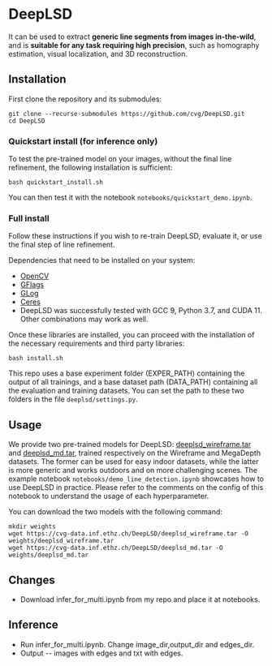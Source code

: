 # DeepLSD
It can be used to extract **generic line segments from images in-the-wild**, and is **suitable for any task requiring high precision**, such as homography estimation, visual localization, and 3D reconstruction.

## Installation
First clone the repository and its submodules:
```
git clone --recurse-submodules https://github.com/cvg/DeepLSD.git
cd DeepLSD
```

### Quickstart install (for inference only)

To test the pre-trained model on your images, without the final line refinement, the following installation is sufficient:
```
bash quickstart_install.sh
```
You can then test it with the notebook `notebooks/quickstart_demo.ipynb`.



### Full install

Follow these instructions if you wish to re-train DeepLSD, evaluate it, or use the final step of line refinement.

Dependencies that need to be installed on your system:
- [OpenCV](https://opencv.org/)
- [GFlags](https://github.com/gflags/gflags)
- [GLog](https://github.com/google/glog)
- [Ceres](http://ceres-solver.org/)
- DeepLSD was successfully tested with GCC 9, Python 3.7, and CUDA 11. Other combinations may work as well.

Once these libraries are installed, you can proceed with the installation of the necessary requirements and third party libraries:
```
bash install.sh
```

This repo uses a base experiment folder (EXPER_PATH) containing the output of all trainings, and a base dataset path (DATA_PATH) containing all the evaluation and training datasets. You can set the path to these two folders in the file `deeplsd/settings.py`.

## Usage
We provide two pre-trained models for DeepLSD: [deeplsd_wireframe.tar](https://cvg-data.inf.ethz.ch/DeepLSD/deeplsd_wireframe.tar) and [deeplsd_md.tar](https://cvg-data.inf.ethz.ch/DeepLSD/deeplsd_md.tar), trained respectively on the Wireframe and MegaDepth datasets. The former can be used for easy indoor datasets, while the latter is more generic and works outdoors and on more challenging scenes.
The example notebook `notebooks/demo_line_detection.ipynb` showcases how to use DeepLSD in practice. Please refer to the comments on the config of this notebook to understand the usage of each hyperparameter.

You can download the two models with the following command:
```
mkdir weights
wget https://cvg-data.inf.ethz.ch/DeepLSD/deeplsd_wireframe.tar -O weights/deeplsd_wireframe.tar
wget https://cvg-data.inf.ethz.ch/DeepLSD/deeplsd_md.tar -O weights/deeplsd_md.tar
```
## Changes
- Download  infer_for_multi.ipynb from my repo and place it at notebooks.
## Inference
- Run infer_for_multi.ipynb. Change image_dir,output_dir and edges_dir.
- Output -- images with edges and txt with edges.

